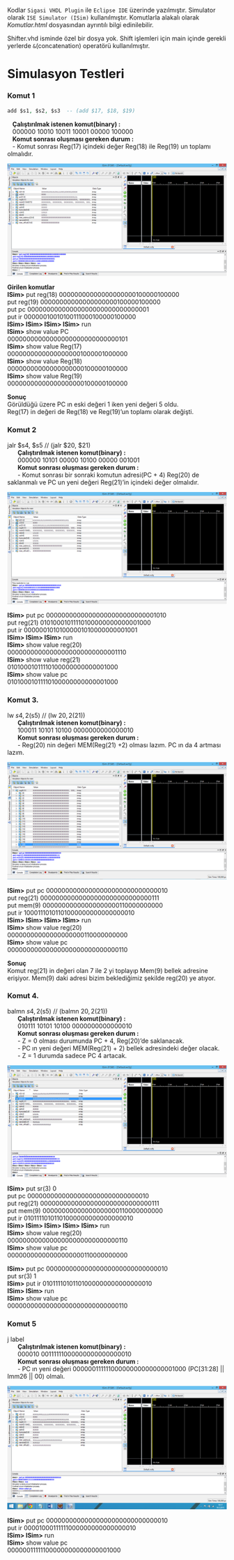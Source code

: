 Kodlar `Sigasi VHDL Plugin` ile `Eclipse IDE` üzerinde yazılmıştır. Simulator olarak `ISE Simulator (ISim)` kullanılmıştır. Komutlarla alakalı olarak *Komutlar.html* dosyasından ayrıntılı bilgi edinilebilir. 

Shifter.vhd isminde özel bir dosya yok. Shift işlemleri için main içinde gerekli yerlerde `&`(concatenation) operatörü kullanılmıştır.

# Simulasyon Testleri

### Komut 1
```vhdl
add $s1, $s2, $s3  -- (add $17, $18, $19)
```
&nbsp;&nbsp;&nbsp;**Çalıştırılmak istenen komut(binary) :** <br/>
&nbsp;&nbsp;&nbsp;000000 10010 10011 10001 00000 100000 <br/>
&nbsp;&nbsp;&nbsp;**Komut sonrası oluşması gereken durum :** <br/>
&nbsp;&nbsp;&nbsp;-	Komut sonrası Reg(17) içindeki değer Reg(18) ile Reg(19) un toplamı olmalıdır. 

![Komut 1](/images/1.png)

**Girilen komutlar** <br/>
**ISim>** put reg(18) 00000000000000000000100000100000 <br/>
put reg(19) 00000000000000000000100000100000 <br/>
put pc 00000000000000000000000000000001 <br/>
put ir 00000010010100111000100000100000 <br/>
**ISim> ISim> ISim> ISim>** run <br/>
**ISim>** show value PC <br/>
00000000000000000000000000000101 <br/>
**ISim>** show value Reg(17) <br/>
00000000000000000001000001000000 <br/>
**ISim>** show value Reg(18) <br/>
00000000000000000000100000100000 <br/>
**ISim>** show value Reg(19) <br/>
00000000000000000000100000100000 <br/> 

**Sonuç** <br/>
Görüldüğü üzere PC ın eski değeri 1 iken yeni değeri 5 oldu. <br/>
Reg(17) in değeri de Reg(18) ve Reg(19)’un toplamı olarak değişti. <br/>

### Komut 2
jalr $s4, $s5 // (jalr $20, $21) <br/>
&nbsp;&nbsp;&nbsp;&nbsp;&nbsp;&nbsp;**Çalıştırılmak istenen komut(binary) :** <br/>
&nbsp;&nbsp;&nbsp;&nbsp;&nbsp;&nbsp;000000 10101 00000 10100 00000 001001 <br/>
&nbsp;&nbsp;&nbsp;&nbsp;&nbsp;&nbsp;**Komut sonrası oluşması gereken durum :**  <br/>
&nbsp;&nbsp;&nbsp;&nbsp;&nbsp;&nbsp;-	Komut sonrası bir sonraki komutun  adresi(PC + 4) Reg(20) de saklanmalı ve  PC un yeni değeri Reg(21)’in içindeki değer olmalıdır. <br/>

![Komut 2](/images/2.png)

**ISim>** put pc 00000000000000000000000000001010 <br/>
put reg(21) 01010001011110100000000000001000 <br/>
put ir 00000010101000001010000000001001 <br/>
**ISim> ISim> ISim>** run <br/>
**ISim>** show value reg(20) <br/>
00000000000000000000000000001110 <br/>
**ISim>** show value reg(21) <br/>
01010001011110100000000000001000 <br/>
**ISim>** show value pc <br/>
01010001011110100000000000001000 <br/>

### Komut 3.  
lw $s4, 2($s5) // (lw $20, 2($21)) <br/>
&nbsp;&nbsp;&nbsp;&nbsp;&nbsp;&nbsp;**Çalıştırılmak istenen komut(binary) :** <br/>
&nbsp;&nbsp;&nbsp;&nbsp;&nbsp;&nbsp;100011 10101 10100 0000000000000010 <br/>
&nbsp;&nbsp;&nbsp;&nbsp;&nbsp;&nbsp;**Komut sonrası oluşması gereken durum :** <br/>
&nbsp;&nbsp;&nbsp;&nbsp;&nbsp;&nbsp;-	Reg(20) nin değeri MEM(Reg(21) +2) olması lazım. PC ın da 4 artması lazım. <br/>

![Komut 3](/images/3.png)

**ISim>** put pc 00000000000000000000000000000010 <br/>
put reg(21) 00000000000000000000000000000111 <br/>
put mem(9) 00000000000000000000110000000000 <br/>
put ir 10001110101101000000000000000010 <br/>
**ISim> ISim> ISim> ISim>** run <br/>
**ISim>** show value reg(20) <br/>
00000000000000000000110000000000 <br/>
**ISim>** show value pc <br/>
00000000000000000000000000000110 <br/>

**Sonuç** <br/>
Komut reg(21) in değeri olan 7 ile 2 yi toplayıp Mem(9) bellek adresine erişiyor. Mem(9) daki adresi bizim beklediğimiz şekilde reg(20) ye atıyor.

### Komut 4.  
balmn $s4, 2($s5) // (balmn $20, 2($21)) <br/>
&nbsp;&nbsp;&nbsp;&nbsp;&nbsp;&nbsp;**Çalıştırılmak istenen komut(binary) :** <br/>
&nbsp;&nbsp;&nbsp;&nbsp;&nbsp;&nbsp;010111 10101 10100 0000000000000010 <br/>
&nbsp;&nbsp;&nbsp;&nbsp;&nbsp;&nbsp;**Komut sonrası oluşması gereken durum :** <br/>
&nbsp;&nbsp;&nbsp;&nbsp;&nbsp;&nbsp;-	Z = 0 olması durumunda PC + 4, Reg(20)’de saklanacak. <br/>
&nbsp;&nbsp;&nbsp;&nbsp;&nbsp;&nbsp;-	PC ın yeni değeri MEM(Reg(21) + 2) bellek adresindeki değer olacak. <br/>
&nbsp;&nbsp;&nbsp;&nbsp;&nbsp;&nbsp;-	Z = 1 durumda sadece PC 4 artacak. <br/>

![Komut 4](/images/4.png)

**ISim>** put sr(3) 0 <br/>
put pc 00000000000000000000000000000010 <br/>
put reg(21) 00000000000000000000000000000111 <br/>
put mem(9) 00000000000000000000110000000000 <br/>
put ir 01011110101101000000000000000010 <br/>
**ISim> ISim> ISim> ISim> ISim>** run <br/>
**ISim>** show value reg(20) <br/>
00000000000000000000000000000110 <br/>
**ISim>** show value pc <br/>
00000000000000000000110000000000 <br/>

**ISim>** put pc 00000000000000000000000000000010 <br/>
put sr(3) 1 <br/>
**ISim>** put ir 01011110101101000000000000000010 <br/>
**ISim> ISim>** run <br/>
**ISim>** show value pc <br/>
00000000000000000000000000000110 <br/>

### Komut 5
j label  <br/>
&nbsp;&nbsp;&nbsp;&nbsp;&nbsp;&nbsp;**Çalıştırılmak istenen komut(binary) :** <br/>
&nbsp;&nbsp;&nbsp;&nbsp;&nbsp;&nbsp;000010 00111111000000000000000010 <br/>
&nbsp;&nbsp;&nbsp;&nbsp;&nbsp;&nbsp;**Komut sonrası oluşması gereken durum :** <br/>
&nbsp;&nbsp;&nbsp;&nbsp;&nbsp;&nbsp;- PC ın yeni değeri 00000011111100000000000000001000 (PC[31:28] || Imm26 || 00) olmalı. <br/>

![Komut 5](/images/5.png)

**ISim>** put pc 00000000000000000000000000000010 <br/>
put ir 00001000111111000000000000000010 <br/>
**ISim> ISim>** run <br/>
**ISim>** show value pc <br/>
00000011111100000000000000001000 <br/>



 
